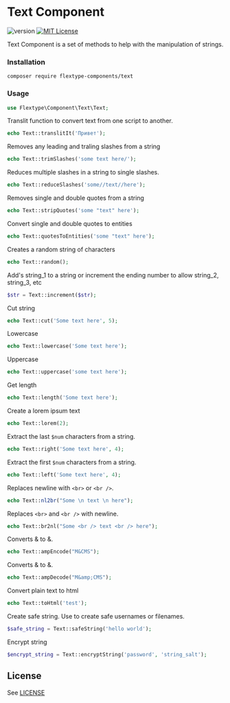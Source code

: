 # Text Component
![version](https://img.shields.io/badge/version-1.1.2-brightgreen.svg?style=flat-square "Version")
[![MIT License](https://img.shields.io/badge/license-MIT-blue.svg?style=flat-square)](https://github.com/flextype-components/text/blob/master/LICENSE)

Text Component is a set of methods to help with the manipulation of strings.

### Installation

```
composer require flextype-components/text
```

### Usage

```php
use Flextype\Component\Text\Text;
```

Translit function to convert text from one script to another.
```php
echo Text::translitIt('Привет');
```

Removes any leading and traling slashes from a string
```php
echo Text::trimSlashes('some text here/');
```

Reduces multiple slashes in a string to single slashes.
```php
echo Text::reduceSlashes('some//text//here');
```

Removes single and double quotes from a string
```php
echo Text::stripQuotes('some "text" here');
```

Convert single and double quotes to entities
```php
echo Text::quotesToEntities('some "text" here');
```

Creates a random string of characters
```php
echo Text::random();
```

Add's string_1 to a string or increment the ending number to allow string_2, string_3, etc
```php
$str = Text::increment($str);
```

Cut string
```php
echo Text::cut('Some text here', 5);
```

Lowercase
```php
echo Text::lowercase('Some text here');
```

Uppercase
```php
echo Text::uppercase('some text here');
```

Get length
```php
echo Text::length('Some text here');
```

Create a lorem ipsum text
```php
echo Text::lorem(2);
```

Extract the last `$num` characters from a string.
```php
echo Text::right('Some text here', 4);
```

Extract the first `$num` characters from a string.
```php
echo Text::left('Some text here', 4);
```

Replaces newline with `<br>` or `<br />`.
```php
echo Text::nl2br("Some \n text \n here");
```

Replaces `<br>` and `<br />` with newline.
```php
echo Text::br2nl("Some <br /> text <br /> here");
```

Converts & to &amp;.
```php
echo Text::ampEncode("M&CMS");
```

Converts &amp; to &.
```php
echo Text::ampDecode("M&amp;CMS");
```

Convert plain text to html
```php
echo Text::toHtml('test');
```

Create safe string. Use to create safe usernames or filenames.
```php
$safe_string = Text::safeString('hello world');
```

Encrypt string
```php
$encrypt_string = Text::encryptString('password', 'string_salt');
```

## License
See [LICENSE](https://github.com/flextype-components/text/blob/master/LICENSE)

